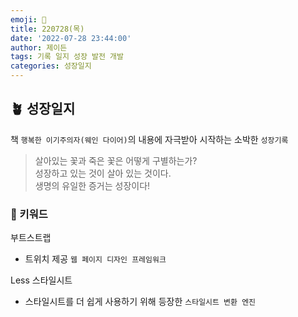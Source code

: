 ```yaml
---
emoji: 🌱
title: 220728(목)
date: '2022-07-28 23:44:00'
author: 제이든
tags: 기록 일지 성장 발전 개발
categories: 성장일지
---
```


## 🪴 성장일지

책 `행복한 이기주의자(웨인 다이어)`의 내용에 자극받아 시작하는 소박한 `성장기록`

> 살아있는 꽃과 죽은 꽃은 어떻게 구별하는가?<br/>
> 성장하고 있는 것이 살아 있는 것이다.<br/>
> 생명의 유일한 증거는 성장이다!

### 🌳 키워드

부트스트랩

- 트위치 제공 `웹 페이지 디자인 프레임워크`

Less 스타일시트

- 스타일시트를 더 쉽게 사용하기 위해 등장한 `스타일시트 변환 엔진`

```toc

```

